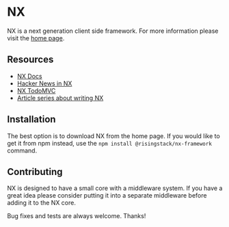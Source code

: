 # NX

NX is a next generation client side framework. For more information please visit the [home page](http://nx-framework.com/).

## Resources

- [NX Docs](http://nx-framework.com/docs)
- [Hacker News in NX](https://github.com/nx-hacker-news/nx-hacker-news.github.io)
- [NX TodoMVC](https://github.com/tastejs/todomvc/pull/1679/files)
- [Article series about writing NX](https://blog.risingstack.com/writing-a-javascript-framework-project-structuring/)

## Installation

The best option is to download NX from the home page. If you would like to get it from npm instead, use the `npm install @risingstack/nx-framework` command.

## Contributing

NX is designed to have a small core with a middleware system. If you have a great idea please consider putting it into a separate middleware before adding it to the NX core.

Bug fixes and tests are always welcome. Thanks!
